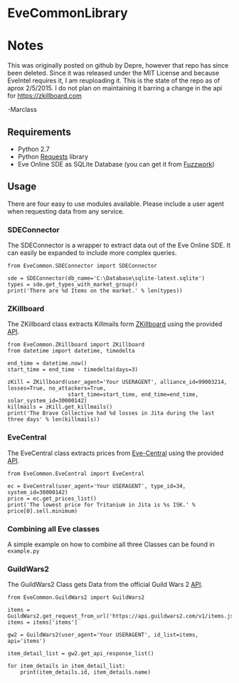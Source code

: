 # EveCommonLibrary #

# Notes #

This was originally posted on github by Depre, however that repo has since been deleted. Since it was released under the MIT License and because 
EveIntel requires it, I am reuploading it. This is the state of the repo as of aprox 2/5/2015. I do not plan on maintaining it barring a change in 
the api for https://zkillboard.com 

-Marclass

## Requirements ##

* Python 2.7
* Python [Requests](http://docs.python-requests.org/en/latest/) library
* Eve Online SDE as SQLite Database (you can get it from [Fuzzwork](https://www.fuzzwork.co.uk/))

## Usage ##

There are four easy to use modules available.
Please include a user agent when requesting data from any service.

### SDEConnector ###

The SDEConnector is a wrapper to extract data out of the Eve Online SDE.
It can easily be expanded to include more complex queries.
```
from EveCommon.SDEConnector import SDEConnector

sde = SDEConnector(db_name='C:\Database\sqlite-latest.sqlite')
types = sde.get_types_with_market_group()
print('There are %d Items on the market.' % len(types))
```

### ZKillboard ###

The ZKillboard class extracts Killmails form [ZKillboard](https://zkillboard.com/) using the provided [API](https://neweden-dev.com/ZKillboard_API). 

```
from EveCommon.ZKillboard import ZKillboard
from datetime import datetime, timedelta

end_time = datetime.now()
start_time = end_time - timedelta(days=3)

zKill = ZKillboard(user_agent='Your USERAGENT', alliance_id=99003214, losses=True, no_attackers=True,
                   start_time=start_time, end_time=end_time, solar_system_id=30000142)
killmails = zKill.get_killmails()
print('The Brave Collective had %d losses in Jita during the last three days' % len(killmails))
```

### EveCentral ###

The EveCentral class extracts prices from [Eve-Central](https://eve-central.com/) using the provided [API](https://eve-central.com/home/develop.html).

```
from EveCommon.EveCentral import EveCentral

ec = EveCentral(user_agent='Your USERAGENT', type_id=34, system_id=30000142)
price = ec.get_prices_list()
print('The lowest price for Tritanium in Jita is %s ISK.' % price[0].sell.minimum)
```

### Combining all Eve classes ###

A simple example on how to combine all three Classes can be found in `example.py`

### GuildWars2 ###

The GuildWars2 Class gets Data from the official Guild Wars 2 [API](http://wiki.guildwars2.com/wiki/API).

```
from EveCommon.GuildWars2 import GuildWars2

items = GuildWars2.get_request_from_url('https://api.guildwars2.com/v1/items.json').json()
items = items['items']

gw2 = GuildWars2(user_agent='Your USERAGENT', id_list=items, api='items')

item_detail_list = gw2.get_api_response_list()

for item_details in item_detail_list:
    print(item_details.id, item_details.name)

```